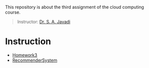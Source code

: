 This repository is about the third assignment of the cloud computing course.

> Instructor: [Dr. S. A. Javadi](https://scholar.google.com/citations?user=Va7RTUsAAAAJ&hl=en)

# Instruction
- [Homework3](https://github.com/kasrazarei39/Recommender-System/tree/main/DataAnalysis)
- [RecommenderSystem](https://github.com/kasrazarei39/Recommender-System/tree/main/RecommenderSystem)

